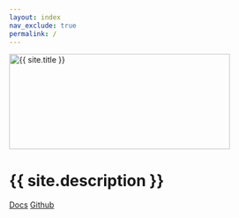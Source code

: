 ```yaml
---
layout: index
nav_exclude: true
permalink: /
---
```


<a href="/getting-started">
    <img class="main-logo" src="/assets/images/swup-logo-white.svg" width="400" height="173" alt="{{ site.title }}"/>
</a>

<h1 class="main-headline">{{ site.description }}</h1>

<p class="main-buttons">
    <a href="/getting-started" class="btn btn-filled fs-5 mb-4">Docs</a>
    <a href="https://github.com/swup/swup" class="btn fs-5 mb-4">Github</a>
</p>
